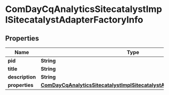 

# ComDayCqAnalyticsSitecatalystImplSitecatalystAdapterFactoryInfo

## Properties

Name | Type | Description | Notes
------------ | ------------- | ------------- | -------------
**pid** | **String** |  |  [optional]
**title** | **String** |  |  [optional]
**description** | **String** |  |  [optional]
**properties** | [**ComDayCqAnalyticsSitecatalystImplSitecatalystAdapterFactoryProperties**](ComDayCqAnalyticsSitecatalystImplSitecatalystAdapterFactoryProperties.md) |  |  [optional]



